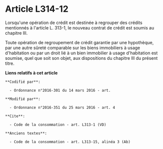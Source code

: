 # Article L314-12

Lorsqu'une opération de crédit est destinée à regrouper des crédits mentionnés à l'article L. 313-1, le nouveau contrat de
crédit est soumis au chapitre III. 

Toute opération de regroupement de crédit garantie par une hypothèque, par une autre sûreté comparable sur les biens
immobiliers à usage d'habitation ou par un droit lié à un bien immobilier à usage d'habitation est soumise, quel que soit son
objet, aux dispositions du chapitre III du présent titre.

**Liens relatifs à cet article**

	**Codifié par**:

	  - Ordonnance n°2016-301 du 14 mars 2016 - art.

	**Modifié par**:

	  - Ordonnance n°2016-351 du 25 mars 2016 - art. 4

	**Cite**:

	  - Code de la consommation - art. L313-1 (VD)

	**Anciens textes**:

	  - Code de la consommation - art. L313-15, alinéa 3 (Ab)
